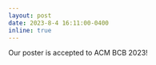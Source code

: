 ```yaml
---
layout: post
date: 2023-8-4 16:11:00-0400
inline: true
---
```


Our poster is accepted to ACM BCB 2023!
